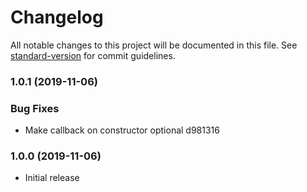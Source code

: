 # Changelog

All notable changes to this project will be documented in this file. See [standard-version](https://github.com/conventional-changelog/standard-version) for commit guidelines.

### 1.0.1 (2019-11-06)


### Bug Fixes

* Make callback on constructor optional d981316

### 1.0.0 (2019-11-06)

- Initial release

